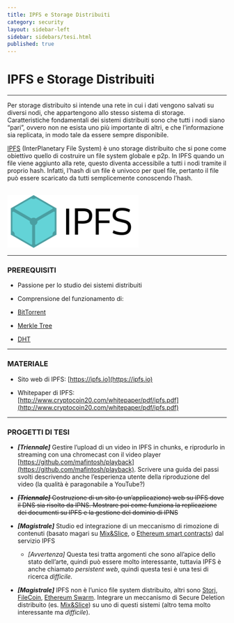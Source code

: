 ```yaml
---
title: IPFS e Storage Distribuiti
category: security
layout: sidebar-left
sidebar: sidebars/tesi.html
published: true
---
```


# IPFS e Storage Distribuiti

----

Per storage distribuito si intende una rete in cui i dati vengono
salvati su diversi nodi, che appartengono allo stesso sistema di
storage. Caratteristiche fondamentali dei sistemi distribuiti sono che
tutti i nodi siano “pari”, ovvero non ne esista uno più importante di
altri, e che l’informazione sia replicata, in modo tale da essere sempre
disponibile.

[IPFS](https://ipfs.io/) (InterPlanetary File System) è uno storage
distribuito che si pone come obiettivo quello di costruire un file
system globale e p2p. In IPFS quando un file viene aggiunto alla rete,
questo diventa accessibile a tutti i nodi tramite il proprio hash.
Infatti, l’hash di un file è univoco per quel file, pertanto il file può
essere scaricato da tutti semplicemente conoscendo l’hash.

<br>
<img class="img-responsive center-block"
     width="60%"
     src="/assets/images/ipfs.png" />
<br>

----

### PREREQUISITI

-   Passione per lo studio dei sistemi distribuiti

-   Comprensione del funzionamento di:

-   [BitTorrent](https://en.wikipedia.org/wiki/BitTorrent)

-   [Merkle Tree](https://en.wikipedia.org/wiki/Merkle_tree)

-   [DHT](https://en.wikipedia.org/wiki/Distributed_hash_table)


----

### MATERIALE

-   Sito web di IPFS: [https://ipfs.io](https://ipfs.io)

-   Whitepaper di IPFS:
    [http://www.cryptocoin20.com/whitepaper/pdf/ipfs.pdf](http://www.cryptocoin20.com/whitepaper/pdf/ipfs.pdf)


----

### PROGETTI DI TESI

-   ***\[Triennale\]*** Gestire l’upload di un video in IPFS in chunks,
    e riprodurlo in streaming con una chromecast con il video player
    [https://github.com/mafintosh/playback](https://github.com/mafintosh/playback).
    Scrivere una guida dei passi svolti descrivendo anche l’esperienza
    utente della riproduzione del video (la qualità è paragonabile
    a YouTube?)

-   ~~***\[Triennale\]*** Costruzione di un sito (o un’applicazione) web
    su IPFS dove il DNS sia risolto da IPNS. Mostrare poi come
    funziona la replicazione dei documenti su IPFS e la gestione del
    dominio di IPNS~~

-   ***\[Magistrale\]*** Studio ed integrazione di un meccanismo di
    rimozione di contenuti (basato magari su [Mix&Slice](#mixslice),
    o [Ethereum smart contracts](https://www.ethereum.org/greeter))
    dal servizio IPFS

    -   *\[Avvertenza\]* Questa tesi tratta argomenti che sono all’apice
        dello stato dell’arte, quindi può essere molto interessante,
        tuttavia IPFS è anche chiamato *persistent web*, quindi questa
        tesi è una tesi di ricerca *difficile.*

-   ***\[Magistrale\]*** IPFS non è l’unico file system distribuito,
    altri sono [Storj](https://storj.io),
    [FileCoin](http://filecoin.io), [Ethereum
    Swarm](https://github.com/ethersphere/swarm). Integrare un
    meccanismo di Secure Deletion distribuito (es.
    [Mix&Slice](#mixslice)) su uno di questi sistemi (altro tema
    molto interessante ma *difficile*).
